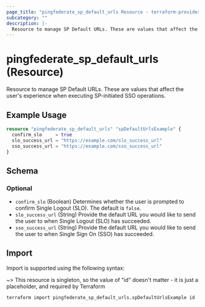 ```yaml
---
page_title: "pingfederate_sp_default_urls Resource - terraform-provider-pingfederate"
subcategory: ""
description: |-
  Resource to manage SP Default URLs. These are values that affect the user's experience when executing SP-initiated SSO operations.
---
```


# pingfederate_sp_default_urls (Resource)

Resource to manage SP Default URLs. These are values that affect the user's experience when executing SP-initiated SSO operations.

## Example Usage

```terraform
resource "pingfederate_sp_default_urls" "spDefaultUrlsExample" {
  confirm_slo     = true
  slo_success_url = "https://example.com/slo_success_url"
  sso_success_url = "https://example.com/sso_success_url"
}
```

<!-- schema generated by tfplugindocs -->
## Schema

### Optional

- `confirm_slo` (Boolean) Determines whether the user is prompted to confirm Single Logout (SLO). The default is `false`.
- `slo_success_url` (String) Provide the default URL you would like to send the user to when Single Logout (SLO) has succeeded.
- `sso_success_url` (String) Provide the default URL you would like to send the user to when Single Sign On (SSO) has succeeded.

## Import

Import is supported using the following syntax:

~> This resource is singleton, so the value of "id" doesn't matter - it is just a placeholder, and required by Terraform

```shell
terraform import pingfederate_sp_default_urls.spDefaultUrlsExample id
```
